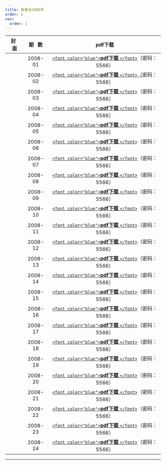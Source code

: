 ```yaml
---
title: 故事会2008年
order: 2
nav:
  order: 1
---
```

| 封   面 | 期   数 |                                                            pdf下载                                                           |
| :-------: | :-------: | :---------------------------------------------------------------------------------------------------------------------------: |
|          |  2008-01  | [`<font color="blue">`**pdf下载** `</font>`](https://url97.ctfile.com/f/799297-1457776486-36ffad?p=5566)（密码：5566） |
|          |  2008-02  | [`<font color="blue">`**pdf下载** `</font>`（](https://url97.ctfile.com/f/799297-1457776513-c49532?p=5566)密码：5566） |
|          |  2008-03  | [`<font color="blue">`**pdf下载** `</font>`](https://url97.ctfile.com/f/799297-1457776561-67869e?p=5566)（密码：5566） |
|          |  2008-04  | [`<font color="blue">`**pdf下载** `</font>`](https://url97.ctfile.com/f/799297-1457776579-2828c9?p=5566)（密码：5566） |
|          |  2008-05  | [`<font color="blue">`**pdf下载** `</font>`](https://url97.ctfile.com/f/799297-1457776615-4fbe07?p=5566)（密码：5566） |
|          |  2008-06  | [`<font color="blue">`**pdf下载** `</font>`](https://url97.ctfile.com/f/799297-1457776648-26f4df?p=5566)（密码：5566） |
|          |  2008-07  | [`<font color="blue">`**pdf下载** `</font>`](https://url97.ctfile.com/f/799297-1457776669-ddd4f9?p=5566)（密码：5566） |
|          |  2008-08  | [`<font color="blue">`**pdf下载** `</font>`](https://url97.ctfile.com/f/799297-1457776690-64c8f4?p=5566)（密码：5566） |
|          |  2008-09  | [`<font color="blue">`**pdf下载** `</font>`](https://url97.ctfile.com/f/799297-1457776726-ed1970?p=5566)（密码：5566） |
|          |  2008-10  | [`<font color="blue">`**pdf下载** `</font>`](https://url97.ctfile.com/f/799297-1457776741-855300?p=5566)（密码：5566） |
|          |  2008-11  | [`<font color="blue">`**pdf下载** `</font>`](https://url97.ctfile.com/f/799297-1457776759-33afce?p=5566)（密码：5566） |
|          |  2008-12  | [`<font color="blue">`**pdf下载** `</font>`](https://url97.ctfile.com/f/799297-1457776771-ffcbca?p=5566)（密码：5566） |
|          |  2008-13  | [`<font color="blue">`**pdf下载** `</font>`](https://url97.ctfile.com/f/799297-1457776795-2d5db1?p=5566)（密码：5566） |
|          |  2008-14  | [`<font color="blue">`**pdf下载** `</font>`](https://url97.ctfile.com/f/799297-1457776828-bd43c5?p=5566)（密码：5566） |
|          |  2008-15  | [`<font color="blue">`**pdf下载** `</font>`](https://url97.ctfile.com/f/799297-1457776843-297036?p=5566)（密码：5566） |
|          |  2008-16  | [`<font color="blue">`**pdf下载** `</font>`](https://url97.ctfile.com/f/799297-1457776867-26370e?p=5566)（密码：5566） |
|          |  2008-17  | [`<font color="blue">`**pdf下载** `</font>`](https://url97.ctfile.com/f/799297-1457776882-dd736c?p=5566)（密码：5566） |
|          |  2008-18  | [`<font color="blue">`**pdf下载** `</font>`](https://url97.ctfile.com/f/799297-1457776912-5314c4?p=5566)（密码：5566） |
|          |  2008-19  | [`<font color="blue">`**pdf下载** `</font>`](https://url97.ctfile.com/f/799297-1457776936-65cff6?p=5566)（密码：5566） |
|          |  2008-20  | [`<font color="blue">`**pdf下载** `</font>`](https://url97.ctfile.com/f/799297-1457776957-33dc5e?p=5566)（密码：5566） |
|          |  2008-21  | [`<font color="blue">`**pdf下载** `</font>`](https://url97.ctfile.com/f/799297-1457776975-baaf32?p=5566)（密码：5566） |
|          |  2008-22  | [`<font color="blue">`**pdf下载** `</font>`](https://url97.ctfile.com/f/799297-1457776999-26049b?p=5566)（密码：5566） |
|          |  2008-23  | [`<font color="blue">`**pdf下载** `</font>`](https://url97.ctfile.com/f/799297-1457777014-afed1d?p=5566)（密码：5566） |
|          |  2008-24  | [`<font color="blue">`**pdf下载** `</font>`](https://url97.ctfile.com/f/799297-1457777038-05087f?p=5566)（密码：5566） |

---
